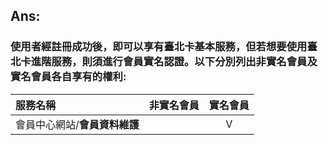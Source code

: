 ## **Ans:**

### 使用者經註冊成功後，即可以享有臺北卡基本服務，但若想要使用臺北卡進階服務，則須進行會員實名認證。以下分別列出非實名會員及實名會員各自享有的權利:

| 服務名稱 | 非實名會員 | 實名會員 |
| :--- | :---: | :---: |
| 會員中心網站/**會員資料維護** |  | Ⅴ |




